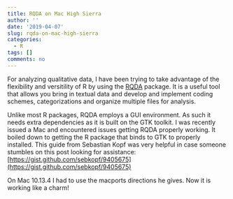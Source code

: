 ```yaml
---
title: RQDA on Mac High Sierra
author: ''
date: '2019-04-07'
slug: rqda-on-mac-high-sierra
categories:
  - R
tags: []
comments: no
---
```


For analyzing qualitative data, I have been trying to take advantage of the flexibility and versitility of R by using the [RQDA](http://rqda.r-forge.r-project.org/) package. It is a useful tool that allows you bring in textual data and develop and implement coding schemes, categorizations and organize multiple files for analysis.

Unlike most R packages, RQDA employs a GUI environment. As such it needs extra dependencies as it is built on the GTK toolkit. I was recently issued a Mac and encountered issues getting RQDA properly working. It boiled down to getting the R package that binds to GTK to properly installed.  This guide from Sebastian Kopf was very helpful in case someone stumbles on this post looking for assistance: [https://gist.github.com/sebkopf/9405675](https://gist.github.com/sebkopf/9405675)

On Mac 10.13.4 I had to use the macports directions he gives. Now it is working like a charm!